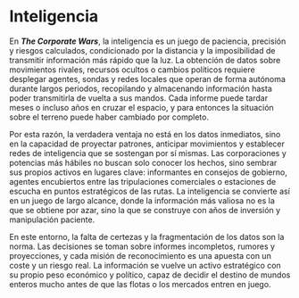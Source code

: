 # Inteligencia

En _**The Corporate Wars**_, la inteligencia es un juego de paciencia, precisión y riesgos calculados, condicionado por la distancia y la imposibilidad de transmitir información más rápido que la luz. La obtención de datos sobre movimientos rivales, recursos ocultos o cambios políticos requiere desplegar agentes, sondas y redes locales que operan de forma autónoma durante largos periodos, recopilando y almacenando información hasta poder transmitirla de vuelta a sus mandos. Cada informe puede tardar meses o incluso años en cruzar el espacio, y para entonces la situación sobre el terreno puede haber cambiado por completo.

Por esta razón, la verdadera ventaja no está en los datos inmediatos, sino en la capacidad de proyectar patrones, anticipar movimientos y establecer redes de inteligencia que se sostengan por sí mismas. Las corporaciones y potencias más hábiles no buscan solo conocer los hechos, sino sembrar sus propios activos en lugares clave: informantes en consejos de gobierno, agentes encubiertos entre las tripulaciones comerciales o estaciones de escucha en puntos estratégicos de las rutas. La inteligencia se convierte así en un juego de largo alcance, donde la información más valiosa no es la que se obtiene por azar, sino la que se construye con años de inversión y manipulación paciente.

En este entorno, la falta de certezas y la fragmentación de los datos son la norma. Las decisiones se toman sobre informes incompletos, rumores y proyecciones, y cada misión de reconocimiento es una apuesta con un coste y un riesgo real. La información se vuelve un activo estratégico con su propio peso económico y político, capaz de decidir el destino de mundos enteros mucho antes de que las flotas o los mercados entren en juego.

